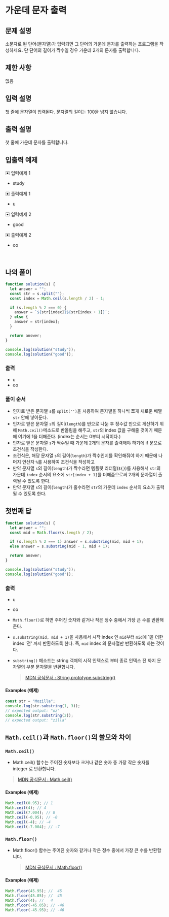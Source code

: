 # 가운데 문자 출력

## 문제 설명

소문자로 된 단어(문자열)가 입력되면 그 단어의 가운데 문자를 출력하는 프로그램을 작성하세요. 단 단어의 길이가 짝수일 경우 가운데 2개의 문자를 출력합니다.

## 제한 사항

없음

## 입력 설명

첫 줄에 문자열이 입력된다. 문자열의 길이는 100을 넘지 않습니다.

## 출력 설명

첫 줄에 가운데 문자를 출력합니다.

## 입출력 예제

▣ 입력예제 1

- study

▣ 출력예제 1

- u

▣ 입력예제 2

- good

▣ 출력예제 2

- oo

  </br>

## 나의 풀이

```js
function solution(s) {
  let answer = "";
  const str = s.split("");
  const index = Math.ceil(s.length / 2) - 1;

  if (s.length % 2 === 0) {
    answer = `${str[index]}${str[index + 1]}`;
  } else {
    answer = str[index];
  }

  return answer;
}

console.log(solution("study"));
console.log(solution("good"));
```

### 출력

- u
- oo

### 풀이 순서

- 인자로 받은 문자열 `s`를 `split('')`을 사용하여 문자열을 하나씩 쪼개 새로운 배열 `str` 안에 넣어둔다.
- 인자로 받은 문자열 `s`의 길이(`length`)를 반으로 나눈 후 정수값 만으로 게산하기 위해 `Math.ceil()`메소드로 반올림을 해주고, `str`의 index 값을 구해줄 것이기 때문에 여기에 1을 더해준다. (index는 순서는 0부터 시작이다.)
- 인자로 받은 문자열 `s`가 짝수일 때 가운데 2개의 문자를 출력해야 하기에 if 문으로 조건식을 작성한다.
- 조건식은, 해당 문자열 `s`의 길이(`length`)가 짝수인지를 확인해줘야 하기 때문에 나머지 연산자 `%`를 사용하여 조건식을 작성하고
- 만약 문자열 `s`의 길이(`length`)가 짝수라면 템플릿 리터럴(`${}`)를 사용해서 `str`의 가운데 `index` 순서의 요소에 `str[index + 1]`를 더해줌으로써 2개의 문자열이 출력될 수 있도록 한다.
- 만약 문자열 `s`의 길이(`length`)가 홀수라면 `str`의 가운데 `index` 순서의 요소가 출력될 수 있도록 한다.

## 첫번째 답

```js
function solution(s) {
  let answer = "";
  const mid = Math.floor(s.length / 2);

  if (s.length % 2 === 1) answer = s.substring(mid, mid + 1);
  else answer = s.substring(mid - 1, mid + 1);

  return answer;
}

console.log(solution("study"));
console.log(solution("good"));
```

### 출력

- u
- oo

- `Math.floor()`로 하면 주어진 숫자와 같거나 작은 정수 중에서 가장 큰 수를 반환해준다.
- `s.substring(mid, mid + 1)`을 사용해서 시작 index 인 `mid`부터 `mid`에 1을 더한 index '전' 까지 반환하도록 한다. 즉, `mid` index 의 문자열만 반환하도록 하는 것이다.

- `substring()` 메소드는 string 객체의 시작 인덱스로 부터 종료 인덱스 전 까지 문자열의 부분 문자열을 반환합니다.
  > [MDN 공식문서 : String.prototype.substring()](https://developer.mozilla.org/ko/docs/Web/JavaScript/Reference/Global_Objects/String/substring)

#### Examples (예제)

```js
const str = "Mozilla";
console.log(str.substring(1, 3));
// expected output: "oz"
console.log(str.substring(2));
// expected output: "zilla"
```

## `Math.ceil()`과 `Math.floor()`의 쓸모와 차이

### `Math.ceil()`

- Math.ceil() 함수는 주어진 숫자보다 크거나 같은 숫자 중 가장 작은 숫자를 integer 로 반환합니다.

> [MDN 공식문서 : Math.ceil()](https://developer.mozilla.org/ko/docs/Web/JavaScript/Reference/Global_Objects/Math/ceil)

#### Examples (예제)

```js
Math.ceil(0.95); // 1
Math.ceil(4); // 4
Math.ceil(7.004); // 8
Math.ceil(-0.95); // -0
Math.ceil(-4); // -4
Math.ceil(-7.004); // -7
```

### `Math.floor()`

- Math.floor() 함수는 주어진 숫자와 같거나 작은 정수 중에서 가장 큰 수를 반환합니다.

  > [MDN 공식문서 : Math.floor()](https://developer.mozilla.org/ko/docs/Web/JavaScript/Reference/Global_Objects/Math/floor)

#### Examples (예제)

```js
Math.floor(45.95); //  45
Math.floor(45.05); //  45
Math.floor(4); //   4
Math.floor(-45.05); // -46
Math.floor(-45.95); // -46
```

</br>
